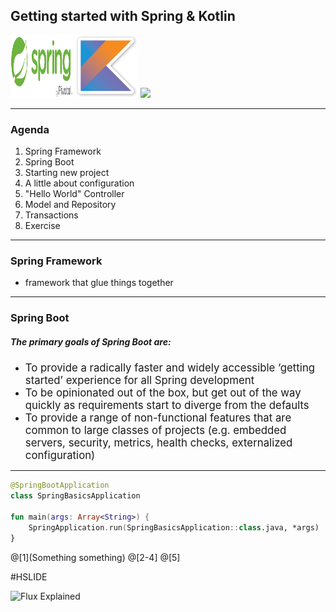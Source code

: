  ## Getting started with Spring & Kotlin
 
 <img src="/assets/springlogo.png" width="100" height="100" />
 <img src="assets/kotlin-logo.png" width="100" />
 <img src="https://spring.io/img/spring-by-pivotal-9066b55828deb3c10e27e609af322c40.png" width="100" />

---

### Agenda

1. Spring Framework
2. Spring Boot
3. Starting new project
4. A little about configuration
5. "Hello World" Controller
6. Model and Repository
7. Transactions
8. Exercise

---
### Spring Framework
 - framework that glue things together
 
---
 
### Spring Boot

##### The primary goals of Spring Boot are:

* <span style="font-size: larger">To provide a radically faster and widely accessible ‘getting started’ experience for all Spring development</span>
* <span style="font-size: larger;">To be opinionated out of the box, but get out of the way quickly as requirements start to diverge from the defaults</span>
* <span style="font-size: larger">To provide a range of non-functional features that are common to large classes of projects (e.g. embedded servers, security, metrics, health checks, externalized configuration)
</span>

---

```kotlin
@SpringBootApplication
class SpringBasicsApplication

fun main(args: Array<String>) {
    SpringApplication.run(SpringBasicsApplication::class.java, *args)
}
```
@[1](Something something)
@[2-4]
@[5]

#HSLIDE

![Flux Explained](https://facebook.github.io/flux/img/flux-simple-f8-diagram-explained-1300w.png)